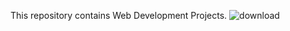 This repository contains Web Development Projects.
![download](https://github.com/Rupali1407/WebDev-Projects/assets/123893797/6f8aeefb-c464-499d-a87f-b70c28da6734)
